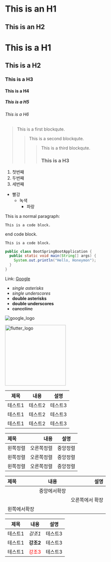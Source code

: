 This is an H1
==

This is an H2
--

# This is a H1
## This is a H2
### This is a H3
#### This is a H4
##### This is a H5
###### This is a H6

> This is a first blockqute.
> > This is a second blockqute.
> > > This is a third blockqute.
> > > ### This is a H3

1. 첫번째
2. 두번째
3. 세번째

* 빨강
  * 녹색
    * 파랑

This is a normal paragraph:

    This is a code block.

end code block.

```
This is a code block.
```

```java
public class BootSpringBootApplication {
  public static void main(String[] args) {
    System.out.println("Hello, Honeymon");
  }
}
```

Link: [Google](https://google.com)

- *single asterisks*
- _single underscores_
- **double asterisks**
- __double underscores__
- ~~cancelline~~

![google_logo](https://play-lh.googleusercontent.com/aFWiT2lTa9CYBpyPjfgfNHd0r5puwKRGj2rHpdPTNrz2N9LXgN_MbLjePd1OTc0E8Rl1)

<img src="https://engineering.linecorp.com/wp-content/uploads/2019/08/flutter1.png" width="200" height="200" title="flutter_logo"/>


|제목|내용|설명|
|------|---|---|
|테스트1|테스트2|테스트3|
|테스트1|테스트2|테스트3|
|테스트1|테스트2|테스트3|


|제목|내용|설명|
|:---|---:|:---:|
|왼쪽정렬|오른쪽정렬|중앙정렬|
|왼쪽정렬|오른쪽정렬|중앙정렬|
|왼쪽정렬|오른쪽정렬|중앙정렬|


|제목|내용|설명|
|:---|:---:|---:|
||중앙에서확장||
|||오른쪽에서 확장|
|왼쪽에서확장||


|제목|내용|설명|
|---|---|---|
|테스트1|*강조1*|테스트3|
|테스트1|**강조2**|테스트3|
|테스트1|<span style="color:red">강조3</span>|테스트3|
